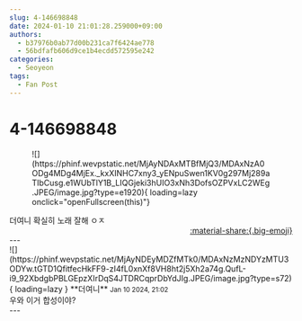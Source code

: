 ```yaml
---
slug: 4-146698848
date: 2024-01-10 21:01:28.259000+09:00
authors:
  - b37976b0ab77d00b231ca7f6424ae778
  - 56bdfafb606d9ce1b4ecdd572595e242
categories:
  - Seoyeon
tags:
  - Fan Post
---
```


# 4-146698848

<div class="post-container" markdown="1">
<div class="content-container md-sidebar__scrollwrap" markdown="1">


<figure markdown="1">
![](https://phinf.wevpstatic.net/MjAyNDAxMTBfMjQ3/MDAxNzA0ODg4MDg4MjEx._kxXINHC7xny3_yENpuSwen1KV0g297Mj289aTIbCusg.e1WUbTlY1B_LIQGjeki3hUIO3xNh3DofsOZPVxLC2WEg.JPEG/image.jpg?type=e1920){ loading=lazy onclick="openFullscreen(this)"}
</figure>
더여니 확실히 노래 잘해 ㅇㅈ

</div>
</div>

<div style="text-align: right;" markdown="1">
<a href="https://weverse.io/fromis9/fanpost/4-146698848" style="text-align: right;">:material-share:{.big-emoji}</a>
</div>
---

<div class="comments-container md-sidebar__scrollwrap" markdown="1">
<div class="comment" markdown="1">
<div class='id-container' markdown="1">
![](https://phinf.wevpstatic.net/MjAyNDEyMDZfMTk0/MDAxNzMzNDYzMTU3ODYw.tGTD1QfitfecHkFF9-zI4fL0xnXf8VH8ht2j5Xh2a74g.QufL-i9_92XbdgbPBLGEpzXIrDqS4JTDRCqprDbYdJIg.JPEG/image.jpg?type=s72){ loading=lazy }
**<span class="artist">더여니</span>** <small>Jan 10 2024, 21:02</small><br>
</div>
<div class='comment-body' markdown="1">
우와 이거 합성이야?
</div>
</div>
</div>
---

